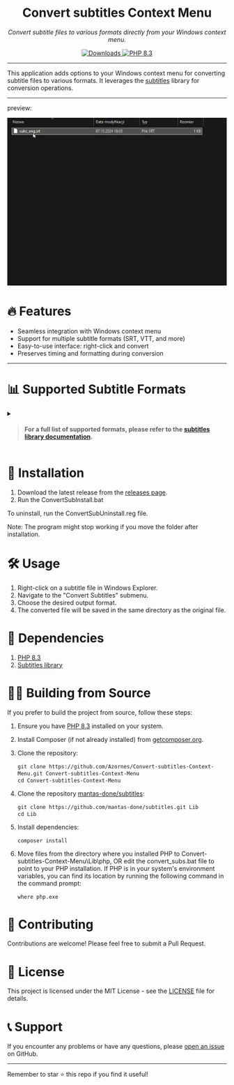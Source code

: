 <p align="center">
  <h1 align="center">Convert subtitles Context Menu</h1>
  <p align="center"><i>Convert subtitle files to various formats directly from your Windows context menu.</i></p>
</p>

<p align="center">
   <a href="https://github.com/Azornes/Convert-subtitles-Context-Menu/releases">
    <img alt="Downloads" src="https://img.shields.io/github/downloads/Azornes/Convert-subtitles-Context-Menu/latest/total?label=Downloads&style=flat-square">
   </a>
  <a href="https://www.php.net/">
    <img alt="PHP 8.3" src="https://img.shields.io/badge/PHP-8.3-777BB4?logo=PHP&logoColor=FFFFFF&style=flat-square">
   </a>
</p>

---

This application adds options to your Windows context menu for converting subtitle files to various formats. It leverages the [subtitles](https://github.com/mantas-done/subtitles) library for conversion operations.

---
preview:

![](https://github.com/Azornes/Convert-subtitles-Context-Menu/blob/main/documentation_images/Preview.gif)



# 🔥 Features

- Seamless integration with Windows context menu
- Support for multiple subtitle formats (SRT, VTT, and more)
- Easy-to-use interface: right-click and convert
- Preserves timing and formatting during conversion

---

# 📊 Supported Subtitle Formats
<details>
<summary>

> #### For a full list of supported formats, please refer to the [subtitles library documentation](https://github.com/mantas-done/subtitles).
</summary>

| Format                                                                                                | Extension | Internal format name |
|-------------------------------------------------------------------------------------------------------|-----------|----------------------|
| [SubRip](https://en.wikipedia.org/wiki/SubRip#SubRip_text_file_format)                                | .srt      | srt                  |
| [WebVTT](https://en.wikipedia.org/wiki/WebVTT)                                                        | .vtt      | vtt                  |
| [Scenarist](http://www.theneitherworld.com/mcpoodle/SCC_TOOLS/DOCS/SCC_FORMAT.HTML)                   | .scc      | scc                  |
| [Spruce Technologies SubTitles](https://pastebin.com/ykGM9qjZ)                                        | .stl      | stl                  |
| [Youtube Subtitles](https://webdev-il.blogspot.lt/2010/01/sbv-file-format-for-youtube-subtitles.html) | .sbv      | sbv                  |
| [SubViewer](https://wiki.videolan.org/SubViewer)                                                      | .sub      | sub_subviewer        |
| [MicroDVD](https://en.wikipedia.org/wiki/MicroDVD)                                                    | .sub      | sub_microdvd         |
| Advanced Sub Station                                                                                  | .ass      | ass                  |
| [Netflix Timed Text](https://en.wikipedia.org/wiki/Timed_Text_Markup_Language)                        | .dfxp     | dfxp                 |
| [TTML](https://en.wikipedia.org/wiki/Timed_Text_Markup_Language)                                      | .ttml     | ttml                 |
| [SAMI](https://en.wikipedia.org/wiki/SAMI)                                                            | .smi      | smi                  |
| QuickTime                                                                                             | .qt.txt   | txt_quicktime        |
| [LyRiCs](https://en.wikipedia.org/wiki/LRC_(file_format))                                             | .lrc      | lrc                  |
| Comma separated values                                                                                | .csv      | csv                  |
| Plaintext                                                                                             | .txt      | txt                  |

</details>

# 🚀 Installation

1. Download the latest release from the [releases page](https://github.com/Azornes/Convert-subtitles-Context-Menu/releases).
2. Run the ConvertSubInstall.bat

To uninstall, run the ConvertSubUninstall.reg file.

Note: The program might stop working if you move the folder after installation.

# 🛠 Usage

1. Right-click on a subtitle file in Windows Explorer.
2. Navigate to the "Convert Subtitles" submenu.
3. Choose the desired output format.
4. The converted file will be saved in the same directory as the original file.

# 🧩 Dependencies
1. [PHP 8.3](https://windows.php.net/download#php-8.3)
2. [Subtitles library](https://github.com/mantas-done/subtitles)

# 🧑‍💻 Building from Source

If you prefer to build the project from source, follow these steps:

1. Ensure you have [PHP 8.3](https://windows.php.net/download#php-8.3) installed on your system.
2. Install Composer (if not already installed) from [getcomposer.org](https://getcomposer.org/).
3. Clone the repository:
   ```
   git clone https://github.com/Azornes/Convert-subtitles-Context-Menu.git Convert-subtitles-Context-Menu
   cd Convert-subtitles-Context-Menu
   ```

4. Clone the repository [mantas-done/subtitles](https://github.com/mantas-done/subtitles):
   ```
   git clone https://github.com/mantas-done/subtitles.git Lib
   cd Lib
   ```
5. Install dependencies:
   ```
   composer install
   ```
6. Move files from the directory where you installed PHP to Convert-subtitles-Context-Menu\Lib\php, OR edit the convert_subs.bat file to point to your PHP installation.
If PHP is in your system's environment variables, you can find its location by running the following command in the command prompt:
   ```
   where php.exe
   ```


# 🤝 Contributing

Contributions are welcome! Please feel free to submit a Pull Request.

# 📄 License

This project is licensed under the MIT License - see the [LICENSE](https://github.com/Azornes/Convert-subtitles-Context-Menu/blob/main/LICENSE.md) file for details.

# 📞 Support

If you encounter any problems or have any questions, please [open an issue](https://github.com/Azornes/Convert-subtitles-Context-Menu/issues) on GitHub.

---

Remember to star ⭐ this repo if you find it useful!
